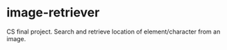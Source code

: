 # image-retriever
CS final project. Search and retrieve location of element/character from an image.
